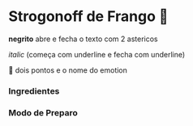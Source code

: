 # Strogonoff de Frango :cake:

**negrito**  abre e fecha o texto com 2 astericos

_italic_   (começa com underline e fecha com underline)

:chicken:    dois pontos e o nome do emotion



### Ingredientes     ###





### Modo de Preparo







